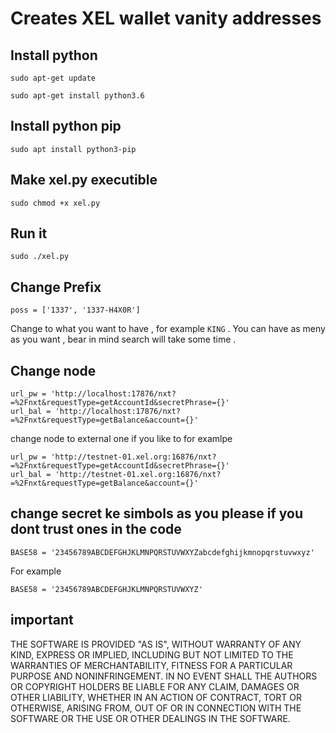 # Creates XEL wallet vanity addresses

## Install python 
```
sudo apt-get update
```
```
sudo apt-get install python3.6
```
## Install python pip 

```
sudo apt install python3-pip
```
## Make xel.py executible 

```
sudo chmod +x xel.py
```

## Run it 

```
sudo ./xel.py
```

## Change Prefix 

```
poss = ['1337', '1337-H4X0R']
```
Change to what you want to have , for example  `KING` . You can have as meny as you want , bear in mind search will take some time . 

## Change node 
```
url_pw = 'http://localhost:17876/nxt?=%2Fnxt&requestType=getAccountId&secretPhrase={}'
url_bal = 'http://localhost:17876/nxt?=%2Fnxt&requestType=getBalance&account={}'
```
change node to external one if you like to for examlpe 

```
url_pw = 'http://testnet-01.xel.org:16876/nxt?=%2Fnxt&requestType=getAccountId&secretPhrase={}'
url_bal = 'http://testnet-01.xel.org:16876/nxt?=%2Fnxt&requestType=getBalance&account={}'
```
## change secret ke simbols as you please if you dont trust ones in the code 

```
BASE58 = '23456789ABCDEFGHJKLMNPQRSTUVWXYZabcdefghijkmnopqrstuvwxyz'
```
For example

```
BASE58 = '23456789ABCDEFGHJKLMNPQRSTUVWXYZ'
```

## important 

THE SOFTWARE IS PROVIDED "AS IS", WITHOUT WARRANTY OF ANY KIND, EXPRESS OR IMPLIED, INCLUDING BUT NOT LIMITED TO THE WARRANTIES OF MERCHANTABILITY, FITNESS FOR A PARTICULAR PURPOSE AND NONINFRINGEMENT. IN NO EVENT SHALL THE AUTHORS OR COPYRIGHT HOLDERS BE LIABLE FOR ANY CLAIM, DAMAGES OR OTHER LIABILITY, WHETHER IN AN ACTION OF CONTRACT, TORT OR OTHERWISE, ARISING FROM, OUT OF OR IN CONNECTION WITH THE SOFTWARE OR THE USE OR OTHER DEALINGS IN THE SOFTWARE.
